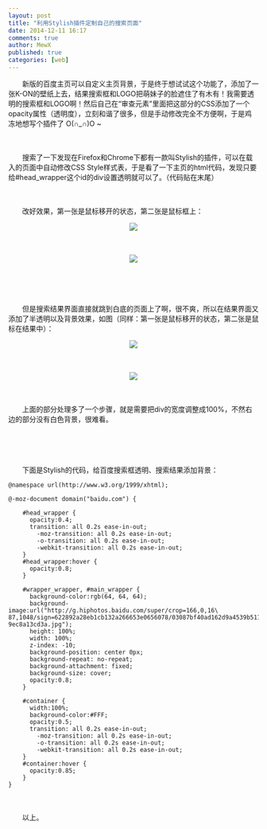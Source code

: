 ```yaml
---
layout: post
title: "利用Stylish插件定制自己的搜索页面"
date: 2014-12-11 16:17
comments: true
author: MewX
published: true
categories: [web]
---
```


　　新版的百度主页可以自定义主页背景，于是终于想试试这个功能了，添加了一张K-ON的壁纸上去，结果搜索框和LOGO把萌妹子的脸遮住了有木有！我需要透明的搜索框和LOGO啊！然后自己在“审查元素”里面把这部分的CSS添加了一个opacity属性（透明度），立刻和谐了很多，但是手动修改完全不方便啊，于是鸡冻地想写个插件了 O(∩_∩)O ~  

　　  

　　搜索了一下发现在Firefox和Chrome下都有一款叫Stylish的插件，可以在载入的页面中自动修改CSS Style样式表，于是看了一下主页的html代码，发现只要给#head_wrapper这个id的div设置透明就可以了。（代码贴在末尾）  

　　  

　　改好效果，第一张是鼠标移开的状态，第二张是鼠标框上：  
<center><a href="{{ site.cdn }}imgs/201412/02-stylish-baidu-home.png" target="_blank"><img src="{{ site.cdn }}imgs/201412/02-stylish-baidu-home.png" style="max-width:100%; height:auto;"/></a></center>  

　　  

<center><a href="{{ site.cdn }}imgs/201412/03-stylish-baidu-home-focus.png" target="_blank"><img src="{{ site.cdn }}imgs/201412/03-stylish-baidu-home-focus.png" style="max-width:100%; height:auto;"/></a></center>  

　　  

　　  

　　但是搜索结果界面直接就跳到白底的页面上了啊，很不爽，所以在结果界面又添加了半透明以及背景效果，如图（同样：第一张是鼠标移开的状态，第二张是鼠标在结果中）：  
<center><a href="{{ site.cdn }}imgs/201412/04-stylish-baidu-result.png" target="_blank"><img src="{{ site.cdn }}imgs/201412/04-stylish-baidu-result.png" style="max-width:100%; height:auto;"/></a></center>  

　　  

<center><a href="{{ site.cdn }}imgs/201412/05-stylish-baidu-result-focus.png" target="_blank"><img src="{{ site.cdn }}imgs/201412/05-stylish-baidu-result-focus.png" style="max-width:100%; height:auto;"/></a></center>  

　　  

　　上面的部分处理多了一个步骤，就是需要把div的宽度调整成100%，不然右边的部分没有白色背景，很难看。  

　　  

　　  

　　下面是Stylish的代码，给百度搜索框透明、搜索结果添加背景：  

<?prettify lang=css?>
    @namespace url(http://www.w3.org/1999/xhtml);
    
    @-moz-document domain("baidu.com") {
    
        #head_wrapper {
          opacity:0.4;
          transition: all 0.2s ease-in-out;
        	-moz-transition: all 0.2s ease-in-out;
        	-o-transition: all 0.2s ease-in-out;
        	-webkit-transition: all 0.2s ease-in-out;
        }
        #head_wrapper:hover {
          opacity:0.8;
        }
        
        #wrapper_wrapper, #main_wrapper {
          background-color:rgb(64, 64, 64);
          background-image:url("http://g.hiphotos.baidu.com/super/crop=166,0,16\
    87,1048/sign=622892a28eb1cb132a266653e0656078/03087bf40ad162d9a4539b5112dfa\
    9ec8a13cd3a.jpg");
          height: 100%;
          width: 100%;
          z-index: -10;
          background-position: center 0px;
          background-repeat: no-repeat;
          background-attachment: fixed;
          background-size: cover;
          opacity:0.8;
        }
        
        #container {
          width:100%;
          background-color:#FFF;
          opacity:0.5;
          transition: all 0.2s ease-in-out;
        	-moz-transition: all 0.2s ease-in-out;
        	-o-transition: all 0.2s ease-in-out;
        	-webkit-transition: all 0.2s ease-in-out;
        }
        #container:hover {
          opacity:0.85;
        }
    }

　　  

　　以上。  
